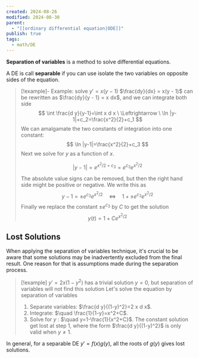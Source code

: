 ```yaml
---
created: 2024-08-26
modified: 2024-08-30
parent:
  - "[[ordinary differential equation|ODE]]"
publish: true
tags:
  - math/DE
---
```

**Separation of variables** is a method to solve differential equations.

A DE is call **separable** if you can use isolate the two variables on opposite sides of the equation. 

> [!example]- Example: solve $y' = x(y - 1)$
> $\frac{dy}{dx} = x(y - 1)$ can be rewritten as $\frac{dy}{y - 1} = x dx$, and we can integrate both side
> $$
> \int \frac{d y}{y-1}=\int x d x \ \Leftrightarrow \ \ln |y-1|+c_2=\frac{x^2}{2}+c_1
> $$
> We can amalgamate the two constants of integration into one constant:
> $$
> \ln |y-1|=\frac{x^2}{2}+c_3
> $$
> Next we solve for $y$ as a function of $x$.
>
> $$
> |y-1|=e^{x^2 / 2+c_3}=e^{c_3} e^{x^2 / 2}
> $$
>
>The absolute value signs can be removed, but then the right hand side might be positive or negative. We write this as
> $$
> y-1= \pm e^{c_3} e^{x^2 / 2} \quad \Leftrightarrow \quad 1+ \pm e^{c_3} e^{x^2 / 2}
> $$
> Finally we replace the constant $\pm e^{c_3}$ by $C$ to get the solution
> $$
> y(t)=1+C e^{x^2 / 2}
> $$

## Lost Solutions
When applying the separation of variables technique, it's crucial to be aware that some solutions may be inadvertently excluded from the final result. One reason for that is assumptions made during the separation process.
> [!example] $y' = 2x(1 - y^2)$ has a trivial solution $y = 0$, but separation of variables will not find this solution
> Let's solve the equation by separation of variables
> 1. Separate variables: $\frac{d y}{(1-y)^2}=2 x d x$.
> 2. Integrate: $\quad \frac{1}{1-y}=x^2+C$.
> 3. Solve for $y$ : $\quad y=1-\frac{1}{x^2+C}$.
> The constant solution get lost at step 1, where the form $\frac{d y}{(1-y)^2}$ is only valid when $y \neq 1$.

In general, for a separable DE $y' = f(x)g(y)$, all the roots of $g(y)$ gives lost solutions.